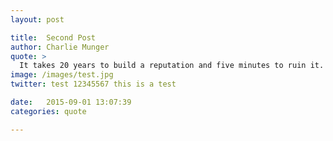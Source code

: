 ```yaml
---
layout: post

title:  Second Post
author: Charlie Munger
quote: >
  It takes 20 years to build a reputation and five minutes to ruin it. If you think about that, you'll do things differently.
image: /images/test.jpg
twitter: test 12345567 this is a test

date:   2015-09-01 13:07:39
categories: quote

---
```


